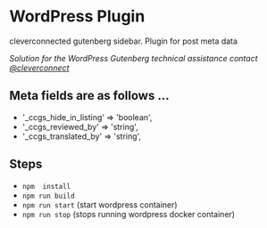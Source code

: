 # WordPress Plugin

cleverconnected gutenberg sidebar. Plugin for post meta data

_Solution for the WordPress Gutenberg technical assistance contact [@cleverconnect](https://ambition4clients.nl/)_ 

## Meta fields  are as follows ... 
- '_ccgs_hide_in_listing' => 'boolean',
- '_ccgs_reviewed_by'    => 'string',
- '_ccgs_translated_by'    => 'string',



## Steps

- `npm  install`
- `npm run build`
- `npm run start` (start wordpress container)
- `npm run stop` (stops running wordpress docker container)





